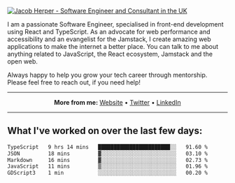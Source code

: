 [![Jacob Herper - Software Engineer and Consultant in the UK](https://res.cloudinary.com/jacobherper/image/upload/v1641506277/gh-image.png)](https://jacobherper.com/)

I am a passionate Software Engineer, specialised in front-end development using React and TypeScript. As an advocate for web performance and accessibility and an evangelist for the Jamstack, I create amazing web applications to make the internet a better place. You can talk to me about anything related to JavaScript, the React ecosystem, Jamstack and the open web.

Always happy to help you grow your tech career through mentorship. Please feel free to reach out, if you need help!

---

<p align="center">
  <strong>More from me:</strong> 
  <a href="https://jacobherper.com/">Website</a> •
  <a href="https://twitter.com/intent/follow?screen_name=jakeherp&tw_p=followbutton">Twitter</a> •
  <a href="https://www.linkedin.com/in/jacobherper/">LinkedIn</a>
</p>

---

## What I've worked on over the last few days:

<!--START_SECTION:waka-->

```txt
TypeScript   9 hrs 14 mins   ███████████████████████░░   91.60 %
JSON         18 mins         ▓░░░░░░░░░░░░░░░░░░░░░░░░   03.10 %
Markdown     16 mins         ▓░░░░░░░░░░░░░░░░░░░░░░░░   02.73 %
JavaScript   11 mins         ▒░░░░░░░░░░░░░░░░░░░░░░░░   01.96 %
GDScript3    1 min           ░░░░░░░░░░░░░░░░░░░░░░░░░   00.20 %
```

<!--END_SECTION:waka-->
